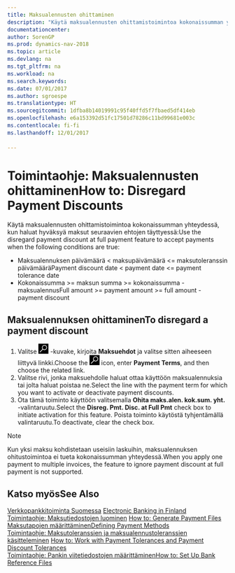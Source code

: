 ```yaml
---
title: Maksualennusten ohittaminen
description: "Käytä maksualennusten ohittamistoimintoa kokonaissumman yhteydessä, kun haluat hyväksyä maksut seuraavien ehtojen täyttyessä:"
documentationcenter: 
author: SorenGP
ms.prod: dynamics-nav-2018
ms.topic: article
ms.devlang: na
ms.tgt_pltfrm: na
ms.workload: na
ms.search.keywords: 
ms.date: 07/01/2017
ms.author: sgroespe
ms.translationtype: HT
ms.sourcegitcommit: 1dfba8b14019991c95f40ffd5f7fbaed5df414eb
ms.openlocfilehash: e6a153392d51fc17501d78286c11bd99681e003c
ms.contentlocale: fi-fi
ms.lasthandoff: 12/01/2017

---
```

# <a name="how-to-disregard-payment-discounts"></a><span data-ttu-id="a3ba3-103">Toimintaohje: Maksualennusten ohittaminen</span><span class="sxs-lookup"><span data-stu-id="a3ba3-103">How to: Disregard Payment Discounts</span></span>
<span data-ttu-id="a3ba3-104">Käytä maksualennusten ohittamistoimintoa kokonaissumman yhteydessä, kun haluat hyväksyä maksut seuraavien ehtojen täyttyessä:</span><span class="sxs-lookup"><span data-stu-id="a3ba3-104">Use the disregard payment discount at full payment feature to accept payments when the following conditions are true:</span></span>  

- <span data-ttu-id="a3ba3-105">Maksualennuksen päivämäärä < maksupäivämäärä <= maksutoleranssin päivämäärä</span><span class="sxs-lookup"><span data-stu-id="a3ba3-105">Payment discount date < payment date <= payment tolerance date</span></span>  
- <span data-ttu-id="a3ba3-106">Kokonaissumma >= maksun summa >= kokonaissumma - maksualennus</span><span class="sxs-lookup"><span data-stu-id="a3ba3-106">Full amount >= payment amount >= full amount - payment discount</span></span>  

## <a name="to-disregard-a-payment-discount"></a><span data-ttu-id="a3ba3-107">Maksualennuksen ohittaminen</span><span class="sxs-lookup"><span data-stu-id="a3ba3-107">To disregard a payment discount</span></span>  

1.  <span data-ttu-id="a3ba3-108">Valitse ![Etsi sivu tai raportti](../../media/ui-search/search_small.png "Etsi sivu tai raportti -kuvake") -kuvake, kirjoita **Maksuehdot** ja valitse sitten aiheeseen liittyvä linkki.</span><span class="sxs-lookup"><span data-stu-id="a3ba3-108">Choose the ![Search for Page or Report](../../media/ui-search/search_small.png "Search for Page or Report icon") icon, enter **Payment Terms**, and then choose the related link.</span></span>  
2.  <span data-ttu-id="a3ba3-109">Valitse rivi, jonka maksuehdolle haluat ottaa käyttöön maksualennuksia tai jolta haluat poistaa ne.</span><span class="sxs-lookup"><span data-stu-id="a3ba3-109">Select the line with the payment term for which you want to activate or deactivate payment discounts.</span></span>  
3.  <span data-ttu-id="a3ba3-110">Ota tämä toiminto käyttöön valitsemalla **Ohita maks.alen. kok.sum. yht.** -valintaruutu.</span><span class="sxs-lookup"><span data-stu-id="a3ba3-110">Select the **Disreg. Pmt. Disc. at Full Pmt** check box to initiate activation for this feature.</span></span> <span data-ttu-id="a3ba3-111">Poista toiminto käytöstä tyhjentämällä valintaruutu.</span><span class="sxs-lookup"><span data-stu-id="a3ba3-111">To deactivate, clear the check box.</span></span>  

> [!NOTE]  
>  <span data-ttu-id="a3ba3-112">Kun yksi maksu kohdistetaan useisiin laskuihin, maksualennuksen ohitustoimintoa ei tueta kokonaissumman yhteydessä.</span><span class="sxs-lookup"><span data-stu-id="a3ba3-112">When you apply one payment to multiple invoices, the feature to ignore payment discount at full payment is not supported.</span></span>  

## <a name="see-also"></a><span data-ttu-id="a3ba3-113">Katso myös</span><span class="sxs-lookup"><span data-stu-id="a3ba3-113">See Also</span></span>  
<span data-ttu-id="a3ba3-114">[Verkkopankkitoiminta Suomessa](electronic-banking-in-finland.md) </span><span class="sxs-lookup"><span data-stu-id="a3ba3-114">[Electronic Banking in Finland](electronic-banking-in-finland.md) </span></span>  
<span data-ttu-id="a3ba3-115">[Toimintaohje: Maksutiedostojen luominen](how-to-generate-payment-files.md) </span><span class="sxs-lookup"><span data-stu-id="a3ba3-115">[How to: Generate Payment Files](how-to-generate-payment-files.md) </span></span>  
[<span data-ttu-id="a3ba3-116">Maksutapojen määrittäminen</span><span class="sxs-lookup"><span data-stu-id="a3ba3-116">Defining Payment Methods</span></span>](../../finance-payment-methods.md)  
<span data-ttu-id="a3ba3-117">[Toimintaohje: Maksutoleranssien ja maksualennustoleranssien käsitteleminen](../../finance-payment-tolerance-and-payment-discount-tolerance.md)   </span><span class="sxs-lookup"><span data-stu-id="a3ba3-117">[How to: Work with Payment Tolerances and Payment Discount Tolerances](../../finance-payment-tolerance-and-payment-discount-tolerance.md)   </span></span>  
[<span data-ttu-id="a3ba3-118">Toimintaohje: Pankin viitetiedostojen määrittäminen</span><span class="sxs-lookup"><span data-stu-id="a3ba3-118">How to: Set Up Bank Reference Files</span></span>](how-to-set-up-bank-reference-files.md)

